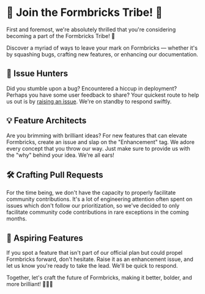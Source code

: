 # 🚀 Join the Formbricks Tribe! 🧱

First and foremost, we're absolutely thrilled that you're considering becoming a part of the Formbricks Tribe! 🤗

Discover a myriad of ways to leave your mark on Formbricks — whether it's by squashing bugs, crafting new features, or enhancing our documentation.

## 🐛 Issue Hunters

Did you stumble upon a bug? Encountered a hiccup in deployment? Perhaps you have some user feedback to share? Your quickest route to help us out is by [raising an issue](https://github.com/formbricks/formbricks/issues/new/choose). We're on standby to respond swiftly.

## 💡 Feature Architects

Are you brimming with brilliant ideas? For new features that can elevate Formbricks, create an issue and slap on the "Enhancement" tag. We adore every concept that you throw our way. Just make sure to provide us with the "why" behind your idea. We're all ears!

## 🛠 Crafting Pull Requests

For the time being, we don't have the capacity to properly facilitate community contributions. It's a lot of engineering attention often spent on issues which don't follow our prioritization, so we've decided to only facilitate community code contributions in rare exceptions in the coming months.

## 🚀 Aspiring Features

If you spot a feature that isn't part of our official plan but could propel Formbricks forward, don't hesitate. Raise it as an enhancement issue, and let us know you're ready to take the lead. We'll be quick to respond.

Together, let's craft the future of Formbricks, making it better, bolder, and more brilliant! 🚀🧱🌟
